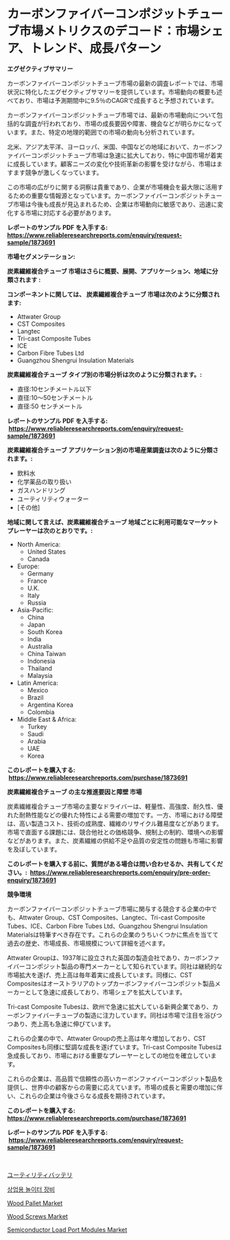 <p><h1>カーボンファイバーコンポジットチューブ市場メトリクスのデコード：市場シェア、トレンド、成長パターン</h1></p><p><strong>エグゼクティブサマリー</strong></p>
<p><p>カーボンファイバーコンポジットチューブ市場の最新の調査レポートでは、市場状況に特化したエグゼクティブサマリーを提供しています。市場動向の概要も述べており、市場は予測期間中に9.5％のCAGRで成長すると予想されています。</p><p>カーボンファイバーコンポジットチューブ市場では、最新の市場動向について包括的な調査が行われており、市場の成長要因や障害、機会などが明らかになっています。また、特定の地理的範囲での市場の動向も分析されています。</p><p>北米、アジア太平洋、ヨーロッパ、米国、中国などの地域において、カーボンファイバーコンポジットチューブ市場は急速に拡大しており、特に中国市場が着実に成長しています。顧客ニーズの変化や技術革新の影響を受けながら、市場はますます競争が激しくなっています。</p><p>この市場の広がりに関する洞察は貴重であり、企業が市場機会を最大限に活用するための重要な情報源となっています。カーボンファイバーコンポジットチューブ市場は今後も成長が見込まれるため、企業は市場動向に敏感であり、迅速に変化する市場に対応する必要があります。</p></p>
<p><strong>レポートのサンプル PDF を入手する: <a href="https://www.reliableresearchreports.com/enquiry/request-sample/1873691">https://www.reliableresearchreports.com/enquiry/request-sample/1873691</a></strong></p>
<p><strong>市場セグメンテーション:</strong></p>
<p><strong> 炭素繊維複合チューブ 市場はさらに概要、展開、アプリケーション、地域に分類されます :</strong></p>
<p><strong>コンポーネントに関しては、 炭素繊維複合チューブ 市場は次のように分類されます: &nbsp;</strong></p>
<p><ul><li>Attwater Group</li><li>CST Composites</li><li>Langtec</li><li>Tri-cast Composite Tubes</li><li>ICE</li><li>Carbon Fibre Tubes Ltd</li><li>Guangzhou Shengrui Insulation Materials</li></ul></p>
<p><strong> 炭素繊維複合チューブ タイプ別の市場分析は次のように分類されます。:</strong></p>
<p><ul><li>直径:10センチメートル以下</li><li>直径:10〜50センチメートル</li><li>直径:50 センチメートル</li></ul></p>
<p><strong>レポートのサンプル PDF を入手する: &nbsp;<a href="https://www.reliableresearchreports.com/enquiry/request-sample/1873691">https://www.reliableresearchreports.com/enquiry/request-sample/1873691</a></strong></p>
<p><strong> 炭素繊維複合チューブ アプリケーション別の市場産業調査は次のように分類されます。:</strong></p>
<p><ul><li>飲料水</li><li>化学薬品の取り扱い</li><li>ガスハンドリング</li><li>ユーティリティウォーター</li><li>[その他]</li></ul></p>
<p><strong>地域に関して言えば、炭素繊維複合チューブ 地域ごとに利用可能なマーケットプレーヤーは次のとおりです。:</strong></p>
<p><ul>
    <li>
        North America:
        <ul>
            <li>United States</li>
            <li>Canada</li>
        </ul>
    </li>
    <li>
        Europe:
        <ul>
            <li>Germany</li>
            <li>France</li>
            <li>U.K.</li>
            <li>Italy</li>
            <li>Russia</li>
        </ul>
    </li>
    <li>
        Asia-Pacific:
        <ul>
            <li>China</li>
            <li>Japan</li>
            <li>South Korea</li>
            <li>India</li>
            <li>Australia</li>
            <li>China Taiwan</li>
            <li>Indonesia</li>
            <li>Thailand</li>
            <li>Malaysia</li>
        </ul>
    </li>
    <li>
        Latin America:
        <ul>
            <li>Mexico</li>
            <li>Brazil</li>
            <li>Argentina Korea</li>
            <li>Colombia</li>
        </ul>
    </li>
    <li>
        Middle East & Africa:
        <ul>
            <li>Turkey</li>
            <li>Saudi</li>
            <li>Arabia</li>
            <li>UAE</li>
            <li>Korea</li>
        </ul>
    </li>
    </ul></p>
<p><strong>このレポートを購入する: &nbsp;<a href="https://www.reliableresearchreports.com/purchase/1873691">https://www.reliableresearchreports.com/purchase/1873691</a></strong></p>
<p><strong>炭素繊維複合チューブ の主な推進要因と障壁 市場</strong></p>
<p><p>炭素繊維複合チューブ市場の主要なドライバーは、軽量性、高強度、耐久性、優れた耐熱性能などの優れた特性による需要の増加です。一方、市場における障壁は、高い製造コスト、技術の成熟度、繊維のリサイクル難易度などがあります。市場で直面する課題には、競合他社との価格競争、規制上の制約、環境への影響などがあります。また、炭素繊維の供給不足や品質の安定性の問題も市場に影響を及ぼしています。</p></p>
<p><strong>このレポートを購入する前に、質問がある場合は問い合わせるか、共有してください。:&nbsp; <a href="https://www.reliableresearchreports.com/enquiry/pre-order-enquiry/1873691">https://www.reliableresearchreports.com/enquiry/pre-order-enquiry/1873691</a></strong></p>
<p><strong>競争環境</strong></p>
<p><p>カーボンファイバーコンポジットチューブ市場に関与する競合する企業の中でも、Attwater Group、CST Composites、Langtec、Tri-cast Composite Tubes、ICE、Carbon Fibre Tubes Ltd、Guangzhou Shengrui Insulation Materialsは特筆すべき存在です。これらの企業のうちいくつかに焦点を当てて過去の歴史、市場成長、市場規模について詳細を述べます。</p><p>Attwater Groupは、1937年に設立された英国の製造会社であり、カーボンファイバーコンポジット製品の専門メーカーとして知られています。同社は継続的な市場拡大を遂げ、売上高は毎年着実に成長しています。同様に、CST Compositesはオーストラリアのトップカーボンファイバーコンポジット製品メーカーとして急速に成長しており、市場シェアを拡大しています。</p><p>Tri-cast Composite Tubesは、欧州で急速に拡大している新興企業であり、カーボンファイバーチューブの製造に注力しています。同社は市場で注目を浴びつつあり、売上高も急速に伸びています。</p><p>これらの企業の中で、Attwater Groupの売上高は年々増加しており、CST Compositesも同様に堅調な成長を遂げています。Tri-cast Composite Tubesは急成長しており、市場における重要なプレーヤーとしての地位を確立しています。</p><p>これらの企業は、高品質で信頼性の高いカーボンファイバーコンポジット製品を提供し、世界中の顧客からの需要に応えています。市場の成長と需要の増加に伴い、これらの企業は今後さらなる成長を期待されています。</p></p>
<p><strong>このレポートを購入する: &nbsp; <a href="https://www.reliableresearchreports.com/purchase/1873691">https://www.reliableresearchreports.com/purchase/1873691</a></strong></p>
<p><strong>レポートのサンプル PDF を入手する: &nbsp;<a href="https://www.reliableresearchreports.com/enquiry/request-sample/1873691">https://www.reliableresearchreports.com/enquiry/request-sample/1873691</a></strong><strong></strong></p>
<p>&nbsp;</p>
<p><p><a href="https://github.com/ppmazlotr77499/Market-Research-Report-List-1/blob/main/71312602788.md">ユーティリティバッテリ</a></p><p><a href="https://github.com/idcefvhkdut6/Market-Research-Report-List-1/blob/main/44953562420.md">상업용 놀이터 장비</a></p><p><a href="https://github.com/lylyparadise/Market-Research-Report-List-2/blob/main/wood-pallet-market.md">Wood Pallet Market</a></p><p><a href="https://github.com/johnbach50/Market-Research-Report-List-2/blob/main/wood-screws-market.md">Wood Screws Market</a></p><p><a href="https://issuu.com/reportprime-2/docs/semiconductor-load-port-modules-market-size-2030.p">Semiconductor Load Port Modules Market</a></p></p>